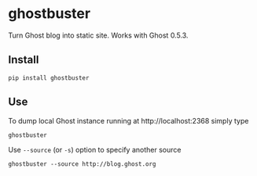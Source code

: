 # ghostbuster

Turn Ghost blog into static site.
Works with Ghost 0.5.3.

## Install

```
pip install ghostbuster
```

## Use

To dump local Ghost instance running at http://localhost:2368 simply type
```
ghostbuster
```

Use `--source` (or `-s`) option to specify another source
```
ghostbuster --source http://blog.ghost.org
```
